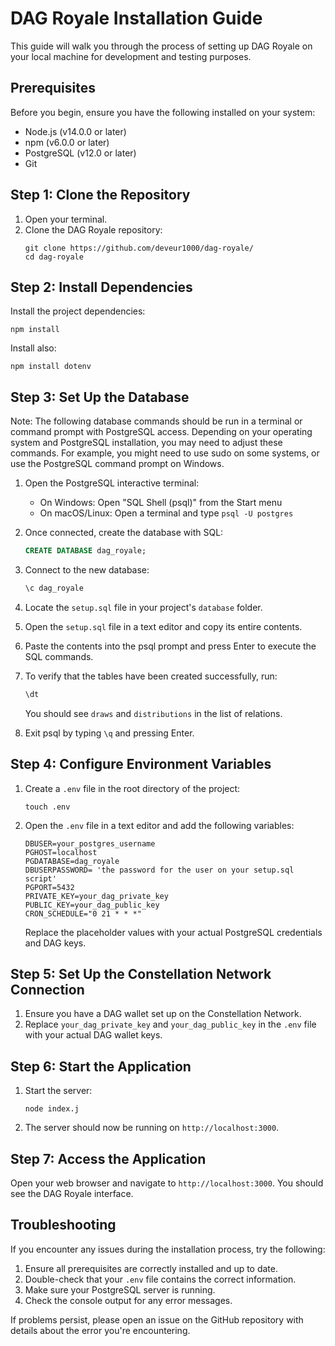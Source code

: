 # DAG Royale Installation Guide

This guide will walk you through the process of setting up DAG Royale on your local machine for development and testing purposes.

## Prerequisites

Before you begin, ensure you have the following installed on your system:

- Node.js (v14.0.0 or later)
- npm (v6.0.0 or later)
- PostgreSQL (v12.0 or later)
- Git

## Step 1: Clone the Repository

1. Open your terminal.
2. Clone the DAG Royale repository:
   ```
   git clone https://github.com/deveur1000/dag-royale/
   cd dag-royale
   ```

## Step 2: Install Dependencies

Install the project dependencies:

```
npm install
```

Install also:

```
npm install dotenv
```

## Step 3: Set Up the Database

Note: The following database commands should be run in a terminal or command prompt with PostgreSQL access. Depending on your operating system and PostgreSQL installation, you may need to adjust these commands. For example, you might need to use sudo on some systems, or use the PostgreSQL command prompt on Windows.

1. Open the PostgreSQL interactive terminal:
   - On Windows: Open "SQL Shell (psql)" from the Start menu
   - On macOS/Linux: Open a terminal and type `psql -U postgres`

2. Once connected, create the database with SQL:

   ```sql
   CREATE DATABASE dag_royale;
   ```

3. Connect to the new database:

   ```sql
   \c dag_royale
   ```

4. Locate the `setup.sql` file in your project's `database` folder.

5. Open the `setup.sql` file in a text editor and copy its entire contents.

6. Paste the contents into the psql prompt and press Enter to execute the SQL commands.

7. To verify that the tables have been created successfully, run:

   ```sql
   \dt
   ```

   You should see `draws` and `distributions` in the list of relations.

8. Exit psql by typing `\q` and pressing Enter.

## Step 4: Configure Environment Variables

1. Create a `.env` file in the root directory of the project:
   ```
   touch .env
   ```

2. Open the `.env` file in a text editor and add the following variables:
   ```
   DBUSER=your_postgres_username
   PGHOST=localhost
   PGDATABASE=dag_royale
   DBUSERPASSWORD= 'the password for the user on your setup.sql script'
   PGPORT=5432
   PRIVATE_KEY=your_dag_private_key
   PUBLIC_KEY=your_dag_public_key
   CRON_SCHEDULE="0 21 * * *"
   ```
   Replace the placeholder values with your actual PostgreSQL credentials and DAG keys.

## Step 5: Set Up the Constellation Network Connection

1. Ensure you have a DAG wallet set up on the Constellation Network.
2. Replace `your_dag_private_key` and `your_dag_public_key` in the `.env` file with your actual DAG wallet keys.

## Step 6: Start the Application

1. Start the server:
   ```
   node index.j
   ```

2. The server should now be running on `http://localhost:3000`.

## Step 7: Access the Application

Open your web browser and navigate to `http://localhost:3000`. You should see the DAG Royale interface.

## Troubleshooting

If you encounter any issues during the installation process, try the following:

1. Ensure all prerequisites are correctly installed and up to date.
2. Double-check that your `.env` file contains the correct information.
3. Make sure your PostgreSQL server is running.
4. Check the console output for any error messages.

If problems persist, please open an issue on the GitHub repository with details about the error you're encountering.



